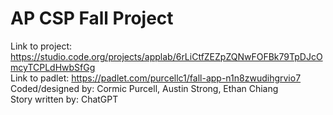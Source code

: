 # AP CSP Fall Project
Link to project: https://studio.code.org/projects/applab/6rLiCtfZEZpZQNwFOFBk79TpDJcOmcyTCPLdHwbSfGg  
Link to padlet: https://padlet.com/purcellc1/fall-app-n1n8zwudihgrvio7
Coded/designed by: Cormic Purcell, Austin Strong, Ethan Chiang  
Story written by: ChatGPT  
